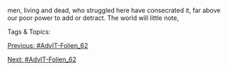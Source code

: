 men, living and dead, who struggled here 
have consecrated it, far 
above our poor power 
to add or detract. The 
world will little note, 

   Tags & Topics:
   

[Previous: #AdvIT-Folien_62](AdvIT-Folien_62.md)

[Next: #AdvIT-Folien_62](AdvIT-Folien_62.md)